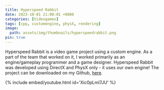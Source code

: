```yaml
---
title: Hyperspeed Rabbit
date: 2023-10-01 21:00:01 +0800
categories: [Videogames]
tags: [cpp, customengine, physX, rendering]
image:
  path: assets/img/thumbnails/hyperspeedrabbit.png
pin: true
---
```


Hyperspeed Rabbit is a video game project using a custom engine. As a part of the team that worked on it, I worked primarily as an engine/gameplay programmer and a game designer. Hyperspeed Rabbit was developed using DirectX and PhysX only - it uses our own engine! The project can be downloaded on my Github, [here](https://github.com/Dekadisk/HyperspeedRabbit).

{% include embed/youtube.html id='Xic0pLmI7JU' %}
